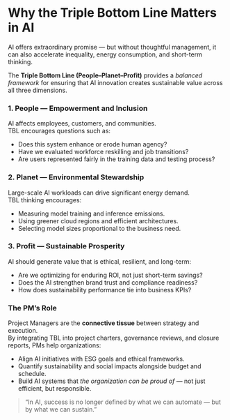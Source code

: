 # Why the Triple Bottom Line Matters in AI

AI offers extraordinary promise — but without thoughtful management, it can also accelerate inequality, energy consumption, and short-term thinking.

The **Triple Bottom Line (People–Planet–Profit)** provides a *balanced framework* for ensuring that AI innovation creates sustainable value across all three dimensions.

### 1. People — Empowerment and Inclusion
AI affects employees, customers, and communities.  
TBL encourages questions such as:
- Does this system enhance or erode human agency?
- Have we evaluated workforce reskilling and job transitions?
- Are users represented fairly in the training data and testing process?

### 2. Planet — Environmental Stewardship
Large-scale AI workloads can drive significant energy demand.  
TBL thinking encourages:
- Measuring model training and inference emissions.
- Using greener cloud regions and efficient architectures.
- Selecting model sizes proportional to the business need.

### 3. Profit — Sustainable Prosperity
AI should generate value that is ethical, resilient, and long-term:
- Are we optimizing for enduring ROI, not just short-term savings?
- Does the AI strengthen brand trust and compliance readiness?
- How does sustainability performance tie into business KPIs?

### The PM’s Role
Project Managers are the **connective tissue** between strategy and execution.  
By integrating TBL into project charters, governance reviews, and closure reports, PMs help organizations:
- Align AI initiatives with ESG goals and ethical frameworks.
- Quantify sustainability and social impacts alongside budget and schedule.
- Build AI systems that *the organization can be proud of* — not just efficient, but responsible.

> “In AI, success is no longer defined by what we can automate — but by what we can sustain.”
